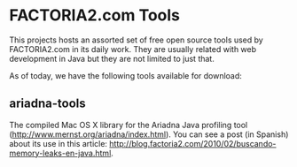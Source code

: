 # FACTORIA2.com Tools #

This projects hosts an assorted set of free open source tools used by FACTORIA2.com in its daily work. They are usually related with web development in Java but they are not limited to just that.

As of today, we have the following tools available for download:

## ariadna-tools ##

The compiled Mac OS X library for the Ariadna Java profiling tool (http://www.mernst.org/ariadna/index.html). You can see a post (in Spanish) about its use in this article: http://blog.factoria2.com/2010/02/buscando-memory-leaks-en-java.html.